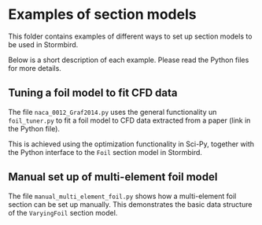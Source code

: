 # Examples of section models

This folder contains examples of different ways to set up section models to be used in Stormbird. 

Below is a short description of each example. Please read the Python files for more details.

## Tuning a foil model to fit CFD data
The file `naca_0012_Graf2014.py` uses the general functionality un `foil_tuner.py` to fit a foil model to CFD data extracted from a paper (link in the Python file). 

This is achieved using the optimization functionality in Sci-Py, together with the Python interface to the `Foil` section model in Stormbird. 

## Manual set up of multi-element foil model
The file `manual_multi_element_foil.py` shows how a multi-element foil section can be set up manually. This demonstrates the basic data structure of the `VaryingFoil` section model.